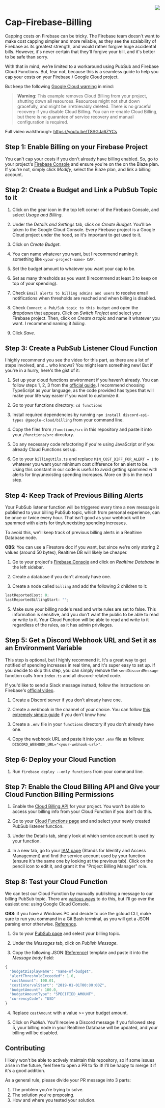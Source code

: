 <img align="right" src="https://visitor-badge.laobi.icu/badge?page_id=salesp07.Cap-Firebase-Billing" />

# Cap-Firebase-Billing

Capping costs on Firebase can be tricky. The Firebase team doesn't want to make cost capping simpler and more reliable, as they see the scalability of Firebase as its greatest strength, and would rather forgive huge accidental bills. However, it's never certain that they'll forgive your bill, and it's better to be safe than sorry.

With that in mind, we're limited to a workaround using PubSub and Firebase Cloud Functions. But, fear not, because this is a seamless guide to help you cap your costs on your Firebase / Google Cloud project.

But keep the following [Google Cloud warning](https://cloud.google.com/billing/docs/how-to/notify#cap_disable_billing_to_stop_usage) in mind:

> **Warning**: This example removes Cloud Billing from your project, shutting down all resources. Resources might not shut down gracefully, and might be irretrievably deleted. There is no graceful recovery if you disable Cloud Billing.
> You can re-enable Cloud Billing, but there is no guarantee of service recovery and manual configuration is required.

Full video walkthrough: https://youtu.be/T8SGJa6ZYCs

## Step 1: Enable Billing on your Firebase Project

You can't cap your costs if you don't already have billing enabled. So, go to your project's [Firebase Console](https://console.firebase.google.com/) and ensure you're on the on the Blaze plan. If you're not, simply click _Modify_, select the Blaze plan, and link a billing account.

## Step 2: Create a Budget and Link a PubSub Topic to it

1. Click on the gear icon in the top left corner of the Firebase Console, and select _Usage and Billing_.

2. Under the _Details and Settings_ tab, click on _Create Budget_. You'll be taken to the Google Cloud Console. Every Firebase project is a Google Cloud project under the hood, so it's important to get used to it.

3. Click on _Create Budget_.

4. You can name whatever you want, but I recommend naming it something like `<your-project-name> CAP`.

5. Set the budget amount to whatever you want your cap to be.

6. Set as many thresholds as you want (I recommend at least 3 to keep on top of your spending).

7. Check `Email alerts to billing admins and users` to receive email notifications when thresholds are reached and when billing is disabled.

8. Check `Connect a Pub/Sub topic to this budget` and open the dropdown that appears. Click on _Switch Project_ and select your Firebase project. Then, click on _Create a topic_ and name it whatever you want. I recommend naming it _billing_.

9. Click _Save_.

## Step 3: Create a PubSub Listener Cloud Function

I highly recommend you see the video for this part, as there are a lot of steps involved, and... who knows? You might learn something new! But if you're in a hurry, here's the gist of it:

1. Set up your cloud functions environment if you haven't already. You can follow steps 1, 2, 3 from the [official guide](https://firebase.google.com/docs/functions/get-started?gen=2nd). I recommend choosing TypeScript as your language, as the code provided has types that will make your life way easier if you want to customize it.

2. Go to your functions directory: `cd functions`

3. Install required dependencies by running `npm install discord-api-types @google-cloud/billing` from your command line.

4. Copy the files from `/functions/src` in this repository and paste it into your `/functions/src` directory.

5. Do any necessary code refactoring if you're using JavaScript or if you already Cloud Functions set up.

6. Go to your `billingUtils.ts` and replace `MIN_COST_DIFF_FOR_ALERT = 1` to whatever you want your minimum cost difference for an alert to be. Using this constant in our code is useful to avoid getting spammed with alerts for tiny/unexisting spending increases. More on this in the next step.

## Step 4: Keep Track of Previous Billing Alerts

Your PubSub listener function will be triggered every time a new message is published to your billing PubSub topic, which from personal experience, can be once or twice every hour. That isn't good as your webhook will be spammed with alerts for tiny/unexisting spending increases.

To avoid this, we'll keep track of previous billing alerts in a Realtime Database node.

**OBS**: You can use a Firestore doc if you want, but since we're only storing 2 values (around 50 bytes), Realtime DB will likely be cheaper.

1. Go to your project's [Firebase Console](https://console.firebase.google.com/) and click on _Realtime Database_ in the left sidebar.

2. Create a database if you don't already have one.

3. Create a node called `billing` and add the following 2 children to it:

```js
lastReportedCost: 0;
lastReportedBillingStart: "";
```

5. Make sure your billing node's read and write rules are set to false. This information is sensitive, and you don't want the public to be able to read or write to it. Your Cloud Function will be able to read and write to it regardless of the rules, as it has admin privileges.

## Step 5: Get a Discord Webhook URL and Set it as an Environment Variable

This step is optional, but I highly recommend it. It's a great way to get notified of spending increases in real time, and it's super easy to set up. If you decide to skip this step, you can simply remove the `sendDiscordMessage` function calls from `index.ts` and all discord-related code.

If you'd like to send a Slack message instead, follow the instructions on Firebase's [official video](https://youtu.be/hd9FQOlI2Ts?si=SVlh12EzdZ3VCsFA).

1. Create a Discord server if you don't already have one.

2. Create a webhook in the channel of your choice. You can follow [this extremely simple guide](https://support.discord.com/hc/en-us/articles/228383668-Intro-to-Webhooks) if you don't know how.

3. Create a `.env` file in your `functions` directory if you don't already have one.

4. Copy the webhook URL and paste it into your `.env` file as follows: `DISCORD_WEBHOOK_URL="<your-webhook-url>"`.

## Step 6: Deploy your Cloud Function

1. Run `firebase deploy --only functions` from your command line.

## Step 7: Enable the Cloud Billing API and Give your Cloud Function Billing Permissions

1. Enable the [Cloud Billing API](https://console.cloud.google.com/marketplace/product/google/cloudbilling.googleapis.com) for your project. You won't be able to access your billing info from your Cloud Function if you don't do this.

2. Go to your [Cloud Functions page](https://console.cloud.google.com/functions) and and select your newly created PubSub listener function.

3. Under the Details tab, simply look at which service account is used by your function.

4. In a new tab, go to your [IAM page](https://console.cloud.google.com/iam-admin/iam) (Stands for Identity and Access Management) and find the service account used by your function (ensure it's the same one by looking at the previous tab). Click on the pencil icon to edit it, and grant it the "Project Billing Manager" role.

## Step 8: Test your Cloud Function

We can test our Cloud Function by manually publishing a message to our billing PubSub topic. There are [various ways](https://cloud.google.com/pubsub/docs/publisher#publish-messages) to do this, but I'll go over the easiest one: using Google Cloud Console.

**OBS**: if you have a Windows PC and decide to use the gcloud CLI, make sure to run you command in a Git Bash terminal, as you will get a JSON parsing error otherwise. [Reference](https://stackoverflow.com/questions/77364542/json-parsing-error-in-firebase-pubsub-function-when-publishing-message-with-gclo?noredirect=1#comment136389229_77364542).

1. Go to your [PubSub page](https://console.cloud.google.com/cloudpubsub/topic/list) and select your billing topic.

2. Under the _Messages_ tab, click on _Publish Message_.

3. Copy the following JSON ([Reference](https://cloud.google.com/billing/docs/how-to/notify#test-your-cloud-function)) template and paste it into the _Message body_ field:

```js
{
  "budgetDisplayName": "name-of-budget",
  "alertThresholdExceeded": 1.0,
  "costAmount": 100.01,
  "costIntervalStart": "2019-01-01T00:00:00Z",
  "budgetAmount": 100.0,
  "budgetAmountType": "SPECIFIED_AMOUNT",
  "currencyCode": "USD"
}
```

4. Replace `costAmount` with a value >= your budget amount.

5. Click on _Publish_. You'll receive a Discord message if you followed step 5, your billing node in your Realtime Database will be updated, and your billing will be disabled.

## Contributing

I likely won't be able to actively maintain this repository, so if some issues arise in the future, feel free to open a PR to fix it! I'll be happy to merge it if it's a good addition.

As a general rule, please divide your PR message into 3 parts:

1. The problem you're trying to solve.
2. The solution you're proposing.
3. How and where you tested your solution.

